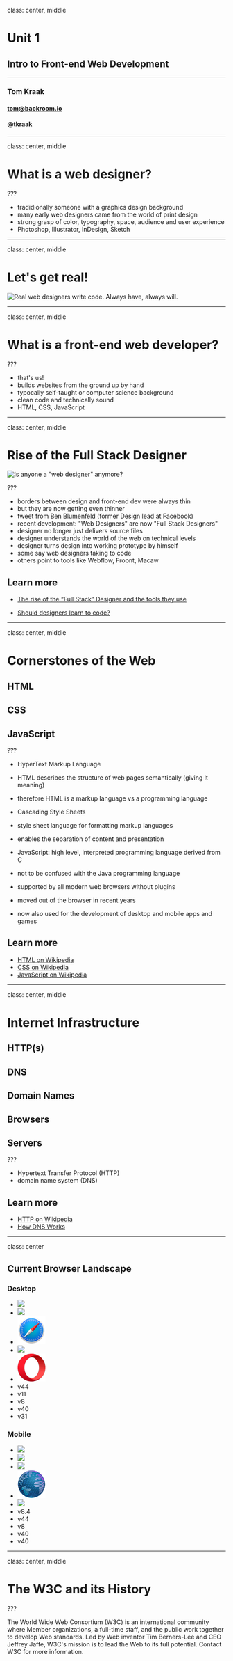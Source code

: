 class: center, middle

# Unit 1
## Intro to Front-end Web Development
___
### Tom Kraak
#### tom@backroom.io
#### @tkraak

---
class: center, middle

# What is a web designer?

???

* tradidionally someone with a graphics design background
* many early web designers came from the world of print design
* strong grasp of color, typography, space, audience and user experience
* Photoshop, Illustrator, InDesign, Sketch

---
class: center, middle

# Let's get real!

![Real web designers write code. Always have, always will.](slides/zeldman-web-designer-tweet.png)

---
class: center, middle

# What is a front-end web developer?

???

* that's us!
* builds websites from the ground up by hand
* typocally self-taught or computer science background
* clean code and technically sound
* HTML, CSS, JavaScript

---
class: center, middle

# Rise of the Full Stack Designer

![Is anyone a "web designer" anymore?](slides/blumenfeld-web-designer-tweet.png)

???

* borders between design and front-end dev were always thin
* but they are now getting even thinner
* tweet from Ben Blumenfeld (former Design lead at Facebook)
* recent development: "Web Designers" are now "Full Stack Designers"
* designer no longer just delivers source files
* designer understands the world of the web on technical levels
* designer turns design into working prototype by himself
* some say web designers taking to code
* others point to tools like Webflow, Froont, Macaw

## Learn more

* [The rise of the “Full Stack” Designer and the tools they use](https://medium.com/@edenvidal/the-rise-of-the-full-stack-designer-and-the-tools-he-uses-3daf015eb3fc)

* [Should designers learn to code?](http://www.webdesignerdepot.com/2015/04/should-designers-learn-to-code/)

---
class: center, middle

# Cornerstones of the Web
## HTML
## CSS
## JavaScript

???

* HyperText Markup Language
* HTML describes the structure of web pages semantically (giving it meaning)
* therefore HTML is a markup language vs a programming language

* Cascading Style Sheets
* style sheet language for formatting markup languages
* enables the separation of content and presentation

* JavaScript: high level, interpreted programming language derived from C
* not to be confused with the Java programming language
* supported by all modern web browsers without plugins
* moved out of the browser in recent years
* now also used for the development of desktop and mobile apps and games

## Learn more

* [HTML on Wikipedia](https://en.wikipedia.org/wiki/HTML)
* [CSS on Wikipedia](https://en.wikipedia.org/wiki/Cascading_Style_Sheets)
* [JavaScript on Wikipedia](https://en.wikipedia.org/wiki/JavaScript)

---
class: center, middle

# Internet Infrastructure
## HTTP(s)
## DNS
## Domain Names
## Browsers
## Servers

???

* Hypertext Transfer Protocol (HTTP)
* domain name system (DNS)

## Learn more

* [HTTP on Wikipedia](https://en.wikipedia.org/wiki/Hypertext_Transfer_Protocol)
* [How DNS Works](https://howdns.works/)

---
class: center

## Current Browser Landscape
### Desktop

<ul class="flex-container">
  <li class="flex-item">
    <img src="https://raw.githubusercontent.com/alrra/browser-logos/master/chrome/chrome_64x64.png">
  </li>
  <li class="flex-item">
    <img src="https://raw.githubusercontent.com/alrra/browser-logos/master/internet-explorer/internet-explorer_64x64.png">
  </li>
  <li class="flex-item">
    <img src="https://raw.githubusercontent.com/alrra/browser-logos/master/safari/safari_64x64.png">
  </li>
  <li class="flex-item">
    <img src="https://raw.githubusercontent.com/alrra/browser-logos/master/firefox/firefox_64x64.png">
  </li>
  <li class="flex-item">
    <img src="https://raw.githubusercontent.com/alrra/browser-logos/master/opera/opera_64x64.png">
  </li>
  <li class="flex-item">v44</li>
  <li class="flex-item">v11</li>
  <li class="flex-item">v8</li>
  <li class="flex-item">v40</li>
  <li class="flex-item">v31</li>
</ul>

### Mobile

<ul class="flex-container">
  <li class="flex-item">
    <img src="https://raw.githubusercontent.com/alrra/browser-logos/master/safari-ios/safari-ios_64x64.png">
  </li>
  <li class="flex-item">
    <img src="https://raw.githubusercontent.com/alrra/browser-logos/master/chrome-android/chrome-android_64x64.png">
  </li>
  <li class="flex-item">
    <img src="https://raw.githubusercontent.com/alrra/browser-logos/master/opera-mini/opera-mini_64x64.png">
  </li>
  <li class="flex-item">
    <img src="https://raw.githubusercontent.com/alrra/browser-logos/master/android/android_64x64.png">
  </li>
  <li class="flex-item">
    <img src="https://raw.githubusercontent.com/alrra/browser-logos/master/firefox/firefox_64x64.png">
  </li>
  <li class="flex-item">v8.4</li>
  <li class="flex-item">v44</li>
  <li class="flex-item">v8</li>
  <li class="flex-item">v40</li>
  <li class="flex-item">v40</li>
</ul>

---
class: center, middle

# The W3C and its History

???

The World Wide Web Consortium (W3C) is an international community where Member organizations, a full-time staff, and the public work together to develop Web standards. Led by Web inventor Tim Berners-Lee and CEO Jeffrey Jaffe, W3C's mission is to lead the Web to its full potential. Contact W3C for more information.
